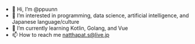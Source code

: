 - 👋 Hi, I’m @ppuunn
- 👀 I’m interested in programming, data science, artificial intelligence, and Japanese language/culture
- 🌱 I’m currently learning Kotlin, Golang, and Vue
- 📫 How to reach me natthapat.s@live.jp

<!---
ppuunn/ppuunn is a ✨ special ✨ repository because its `README.md` (this file) appears on your GitHub profile.
You can click the Preview link to take a look at your changes.
--->
